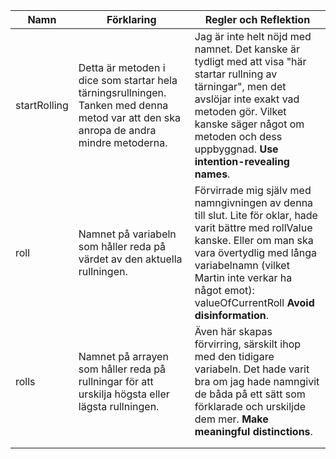 | Namn | Förklaring | Regler och Reflektion |
| ---- | ---------- | --------------------- |
| startRolling | Detta är metoden i dice som startar hela tärningsrullningen. Tanken med denna metod var att den ska anropa de andra mindre metoderna. | Jag är inte helt nöjd med namnet. Det kanske är tydligt med att visa "här startar rullning av tärningar", men det avslöjar inte exakt vad metoden gör. Vilket kanske säger något om metoden och dess uppbyggnad. **Use intention-revealing names**. |
| roll | Namnet på variabeln som håller reda på värdet av den aktuella rullningen. | Förvirrade mig själv med namngivningen av denna till slut. Lite för oklar, hade varit bättre med rollValue kanske. Eller om man ska vara övertydlig med långa variabelnamn (vilket Martin inte verkar ha något emot): valueOfCurrentRoll **Avoid disinformation**. |
| rolls | Namnet på arrayen som håller reda på rullningar för att urskilja högsta eller lägsta rullningen. | Även här skapas förvirring, särskilt ihop med den tidigare variabeln. Det hade varit bra om jag hade namngivit de båda på ett sätt som förklarade och urskiljde dem mer. **Make meaningful distinctions**. |
|      |            |                       |
|      |            |                       |